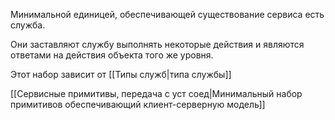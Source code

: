 Минимальной единицей, обеспечивающей существование сервиса есть служба.

Они заставляют службу выполнять некоторые действия и являются ответами на действия объекта того же уровня.

Этот набор зависит от [[Типы служб|типа службы]]

[[Сервисные примитивы, передача с уст соед|Минимальный набор примитивов обеспечивающий клиент-серверную модель]]

